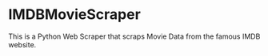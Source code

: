 # IMDBMovieScraper
This is a Python Web Scraper that scraps Movie Data from the famous IMDB website.

